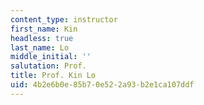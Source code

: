 ```yaml
---
content_type: instructor
first_name: Kin
headless: true
last_name: Lo
middle_initial: ''
salutation: Prof.
title: Prof. Kin Lo
uid: 4b2e6b0e-85b7-0e52-2a93-b2e1ca107ddf
---
```


